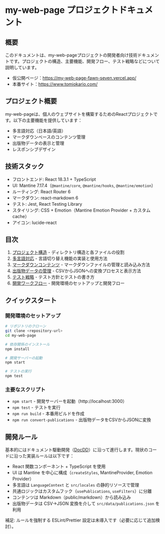 # my-web-page プロジェクトドキュメント

## 概要

このドキュメントは、my-web-pageプロジェクトの開発者向け技術ドキュメントです。プロジェクトの構造、主要機能、開発フロー、テスト戦略などについて説明しています。

- 仮公開ページ：https://my-web-page-fawn-seven.vercel.app/
- 本番サイト：https://www.tomiokario.com/

## プロジェクト概要

my-web-pageは、個人のウェブサイトを構築するためのReactプロジェクトです。以下の主要機能を提供しています：

- 多言語対応（日本語/英語）
- マークダウンベースのコンテンツ管理
- 出版物データの表示と管理
- レスポンシブデザイン

## 技術スタック

- フロントエンド: React 18.3.1 + TypeScript
- UI: Mantine 7.17.4（`@mantine/core`, `@mantine/hooks`, `@mantine/emotion`）
- ルーティング: React Router 6
- マークダウン: react-markdown 6
- テスト: Jest, React Testing Library
- スタイリング: CSS + Emotion（Mantine Emotion Provider + カスタム cache）
- アイコン: lucide-react

## 目次

1. [プロジェクト構造](./project-structure.md) - ディレクトリ構造と各ファイルの役割
2. [多言語対応](./multilingual-support.md) - 言語切り替え機能の実装と使用方法
3. [マークダウンコンテンツ](./markdown-content.md) - マークダウンファイルの管理と読み込み方法
4. [出版物データの管理](./publications-management.md) - CSVからJSONへの変換プロセスと表示方法
5. [テスト戦略](./testing-strategy.md) - テスト方針とテストの書き方
6. [開発ワークフロー](./development-workflow.md) - 開発環境のセットアップと開発フロー

## クイックスタート

### 開発環境のセットアップ

```bash
# リポジトリのクローン
git clone <repository-url>
cd my-web-page

# 依存関係のインストール
npm install

# 開発サーバーの起動
npm start

# テストの実行
npm test
```

### 主要なスクリプト

- `npm start` - 開発サーバーを起動（http://localhost:3000）
- `npm test` - テストを実行
- `npm run build` - 本番用ビルドを作成
- `npm run convert-publications` - 出版物データをCSVからJSONに変換

## 開発ルール

基本的にはドキュメント駆動開発（[DocDD](DocDD.md)）に沿って進行します。現状のコードに沿った実装ルールは以下です：

- React 関数コンポーネント + TypeScript を使用
- UI は Mantine を中心に構成（`createStyles`, MantineProvider, Emotion Provider）
- 多言語は `LanguageContext` と `src/locales` の静的リソースで管理
- 共通ロジックはカスタムフック（`usePublications`, `useFilters`）に分離
- コンテンツは Markdown（public/markdown）から読み込み
- 出版物データは CSV→JSON 変換を介して `src/data/publications.json` を利用

補足: ルールを強制する ESLint/Prettier 設定は未導入です（必要に応じて追加検討）。
